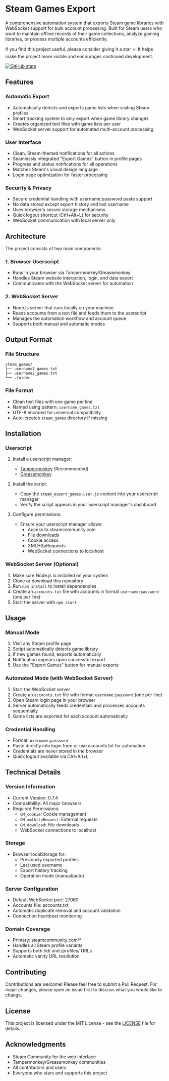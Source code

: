 # Steam Games Export

A comprehensive automation system that exports Steam game libraries with WebSocket support for bulk account processing. Built for Steam users who want to maintain offline records of their game collections, analyze gaming libraries, or process multiple accounts efficiently.

If you find this project useful, please consider giving it a star ⭐! It helps make the project more visible and encourages continued development.

[![GitHub stars](https://img.shields.io/github/stars/mustafachyi/steam-games-export?style=social&label=Star)](https://github.com/mustafachyi/steam-games-export/stargazers/)

## Features

### Automatic Export
- Automatically detects and exports game lists when visiting Steam profiles
- Smart tracking system to only export when game library changes
- Creates organized text files with game lists per user
- WebSocket server support for automated multi-account processing

### User Interface
- Clean, Steam-themed notifications for all actions
- Seamlessly integrated "Export Games" button in profile pages
- Progress and status notifications for all operations
- Matches Steam's visual design language
- Login page optimization for faster processing

### Security & Privacy
- Secure credential handling with username:password paste support
- No data stored except export history and last username
- Uses browser's secure storage mechanisms
- Quick logout shortcut (Ctrl+Alt+L) for security
- WebSocket communication with local server only

## Architecture

The project consists of two main components:

### 1. Browser Userscript
- Runs in your browser via Tampermonkey/Greasemonkey
- Handles Steam website interaction, login, and data export
- Communicates with the WebSocket server for automation

### 2. WebSocket Server
- Node.js server that runs locally on your machine
- Reads accounts from a text file and feeds them to the userscript
- Manages the automation workflow and account queue
- Supports both manual and automatic modes

## Output Format

### File Structure
```
steam_games/
├── username1_games.txt
├── username2_games.txt
└── .folder
```

### File Format
- Clean text files with one game per line
- Named using pattern: `username_games.txt`
- UTF-8 encoded for universal compatibility
- Auto-creates `steam_games` directory if missing

## Installation

### Userscript
1. Install a userscript manager:
   - [Tampermonkey](https://www.tampermonkey.net/) (Recommended)
   - [Greasemonkey](https://addons.mozilla.org/en-US/firefox/addon/greasemonkey/)

2. Install the script:
   - Copy the `steam_export_games.user.js` content into your userscript manager
   - Verify the script appears in your userscript manager's dashboard

3. Configure permissions:
   - Ensure your userscript manager allows:
     - Access to steamcommunity.com
     - File downloads
     - Cookie access
     - XMLHttpRequests
     - WebSocket connections to localhost

### WebSocket Server (Optional)
1. Make sure Node.js is installed on your system
2. Clone or download this repository
3. Run `npm install` to install dependencies
4. Create an `accounts.txt` file with accounts in format `username:password` (one per line)
5. Start the server with `npm start`

## Usage

### Manual Mode
1. Visit any Steam profile page
2. Script automatically detects game library
3. If new games found, exports automatically
4. Notification appears upon successful export
5. Use the "Export Games" button for manual exports

### Automated Mode (with WebSocket Server)
1. Start the WebSocket server
2. Create an `accounts.txt` file with format `username:password` (one per line)
3. Open Steam login page in your browser
4. Server automatically feeds credentials and processes accounts sequentially
5. Game lists are exported for each account automatically

### Credential Handling
- Format: `username:password`
- Paste directly into login form or use accounts.txt for automation
- Credentials are never stored in the browser
- Quick logout available via Ctrl+Alt+L

## Technical Details

### Version Information
- Current Version: 0.7.4
- Compatibility: All major browsers
- Required Permissions:
  - `GM_cookie`: Cookie management
  - `GM_xmlhttpRequest`: External requests
  - `GM_download`: File downloads
  - WebSocket connections to localhost

### Storage
- Browser localStorage for:
  - Previously exported profiles
  - Last used username
  - Export history tracking
  - Operation mode (manual/auto)

### Server Configuration
- Default WebSocket port: 27060
- Accounts file: accounts.txt
- Automatic duplicate removal and account validation
- Connection heartbeat monitoring

### Domain Coverage
- Primary: steamcommunity.com/*
- Handles all Steam profile variants
- Supports both /id/ and /profiles/ URLs
- Automatic vanity URL resolution

## Contributing

Contributions are welcome! Please feel free to submit a Pull Request. For major changes, please open an issue first to discuss what you would like to change.

## License

This project is licensed under the MIT License - see the [LICENSE](LICENSE) file for details.

## Acknowledgments

- Steam Community for the web interface
- Tampermonkey/Greasemonkey communities
- All contributors and users
- Everyone who stars and supports this project
